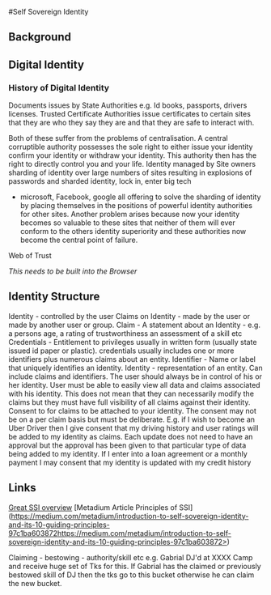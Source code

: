 #Self Sovereign Identity
## Background
## Digital Identity

### History of Digital Identity
Documents issues by State Authorities e.g. Id books, passports, drivers licenses.
Trusted Certificate Authorities issue certificates to certain sites that they are who 
they say they are and that they are safe to interact with.

Both of these suffer from the problems of centralisation.
A central corruptible authority possesses the sole right to either issue your identity
confirm your identity or withdraw your identity. This authority then has the right to 
directly control you and your life.
Identity managed by Site owners sharding of identity over large numbers of sites 
resulting in explosions of passwords and sharded identity, lock in, enter big tech 
- microsoft, Facebook, google all offering to solve the sharding of identity by placing 
themselves in the positions of powerful identity authorities for other sites.
Another problem arises because now your identity becomes so valuable to these sites 
that neither of them will ever conform to the others identity superiority and these 
authorities now become the central point of failure.

Web of Trust 

*This needs to be built into the Browser*

## Identity Structure

Identity - controlled by the user
Claims on Identity - made by the user or made by another user or group.
Claim - A statement about an Identity - e.g. a persons age, a rating of trustworthiness
 an assessment of a skill etc
Credentials - Entitlement to privileges usually in written form (usually state issued id paper or plastic).
 credentials usually includes one or more identifiers plus numerous claims about an entity.
Identifier - Name or label that uniquely identifies an identity.
Identity - representation of an entity. Can include claims and identifiers.
The user should always be in control of his or her identity.
User must be able to easily view all data and claims associated with his identity. 
This does not mean that they can necessarily modify the claims but they must have 
full visibility of all claims against their identity.
Consent to for claims to be attached to your identity. The consent may not be on a per claim basis but must
be deliberate. E.g. if I wish to become an Uber Driver then I give consent that my driving history and user 
ratings will be added to my identity as claims. Each update does not need to have an approval but the approval
has been given to that particular type of data being added to my identity.
If I enter into a loan agreement or a monthly payment I may consent that my identity is updated with my credit history

## Links

[Great SSI overview](<https://www.lifewithalacrity.com/2016/04/the-path-to-self-soverereign-identity.html>)
[Metadium Article Principles of SSI](<https://medium.com/metadium/introduction-to-self-sovereign-identity-and-its-10-guiding-principles-97c1ba603872>https://medium.com/metadium/introduction-to-self-sovereign-identity-and-its-10-guiding-principles-97c1ba603872>)


Claiming - bestowing - authority/skill etc e.g. Gabrial DJ'd at XXXX Camp and receive 
huge set of Tks for this. If Gabrial has the claimed or previously bestowed skill of DJ
then the tks go to this bucket otherwise he can claim the new bucket.


